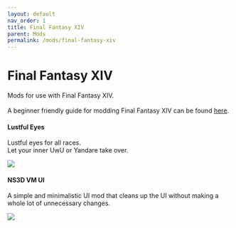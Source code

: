 ```yaml
---
layout: default
nav_order: 1
title: Final Fantasy XIV
parent: Mods
permalink: /mods/final-fantasy-xiv
---
```


<h1>Final Fantasy XIV</h1>
<p>Mods for use with Final Fantasy XIV.<br /><br />A beginner friendly guide for modding Final Fantasy XIV can be found <a href="https://gist.github.com/Exorion1er/5f2b55e14475484c63993140ec50faae" target="_blank">here</a>.</p>

<h4>Lustful Eyes</h4>
<p>Lustful eyes for all races.<br />Let your inner UwU or Yandare take over.</p>
<a href="https://heliosphere.app/mod/w7xhfe6s7h0tbc96279yz1eb1g" target="_blank"><img src="https://data.heliosphere.app/images/I5P4XbLvN8hv_xSEVHdeDW2GRZ-unYIrisCQxipygm4"></a>

<h4>NS3D VM UI</h4>
<p>A simple and minimalistic UI mod that cleans up the UI without making a whole lot of unnecessary changes.</p>
<a href="https://heliosphere.app/mod/hrsbv17zxh55567hsseaz4cbf8" target="_blank"><img src="https://data.heliosphere.app/images/JHuFldPkpX5_OlhVuoxLvV6oWkCrNbYiixK35mrcRTY"></a>
